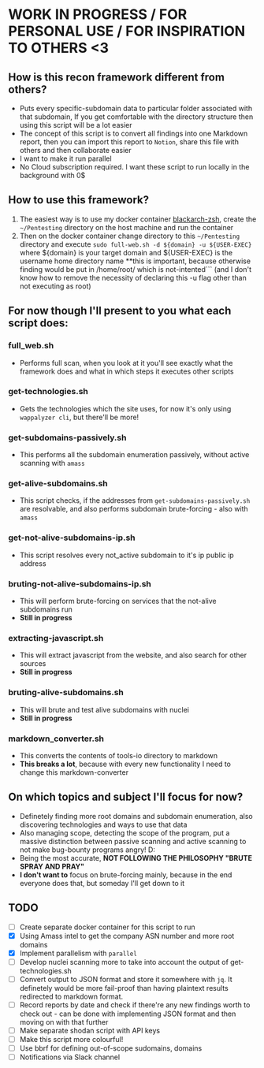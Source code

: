
# WORK IN PROGRESS / FOR PERSONAL USE / FOR INSPIRATION TO OTHERS <3

## How is this recon framework different from others?
- Puts every specific-subdomain data to particular folder associated with that subdomain, If you get comfortable with the directory structure then using this script will be a lot easier
- The concept of this script is to convert all findings into one Markdown report, then you can import this report to ```Notion```, share this file with others and then collaborate easier
- I want to make it run parallel
- No Cloud subscription required. I want these script to run locally in the background with 0$ 

## How to use this framework?
1. The easiest way is to use my docker container [blackarch-zsh](https://github.com/Cloufish/blackarch-zsh-container), create the ```~/Pentesting``` directory on the host machine and run the container
2. Then on the docker container change directory to this ```~/Pentesting``` directory and execute ```sudo full-web.sh -d ${domain} -u ${USER-EXEC}``` where ${domain} is your target domain and ${USER-EXEC} is the username home directory name **this is important, because otherwise finding would be put in /home/root/  which is not-intented``` (and I don't know how to remove the necessity of declaring this -u flag other than not executing as root)
## For now though I'll present to you what each script does:

### full_web.sh
- Performs full scan, when you look at it you'll see exactly what the framework does and what in which steps it executes other scripts
### get-technologies.sh
- Gets the technologies which the site uses, for now it's only using ```wappalyzer cli```, but there'll be more!
### get-subdomains-passively.sh
- This performs all the subdomain enumeration passively, without active scanning with ```amass```
### get-alive-subdomains.sh
- This script checks, if the addresses from ```get-subdomains-passively.sh``` are resolvable, and also performs subdomain brute-forcing - also with ```amass```
### get-not-alive-subdomains-ip.sh
- This script resolves every not_active subdomain to it's ip public ip address
### bruting-not-alive-subdomains-ip.sh
- This will perform brute-forcing on services that the not-alive subdomains run
- **Still in progress**
### extracting-javascript.sh
- This will extract javascript from the website, and also search for other sources
- **Still in progress**
### bruting-alive-subdomains.sh 
- This will brute and test alive subdomains with nuclei
- **Still in progress**
### markdown_converter.sh
- This converts the contents of tools-io directory to markdown 
- **This breaks a lot**, because with every new functionality I need to change this markdown-converter

## On which topics and subject I'll focus for now?
- Definetely finding more root domains and subdomain enumeration, also discovering technologies and ways to use that data
- Also managing scope, detecting the scope of the program, put a massive distinction between passive scanning and active scanning to not make bug-bounty programs angry! D:
- Being the most accurate, **NOT FOLLOWING THE PHILOSOPHY "BRUTE SPRAY AND PRAY"**
- **I don't want to** focus on brute-forcing mainly, because in the end everyone does that, but someday I'll get down to it
## TODO
- [ ] Create separate docker container for this script to run
- [x] Using Amass intel to get the company ASN number and more root domains
- [x] Implement parallelism with ```parallel```
- [ ] Develop nuclei scanning more to take into account the output of get-technologies.sh
- [ ] Convert output to JSON format and store it somewhere with ```jq```. It definetely would be more fail-proof than having plaintext results redirected to markdown format.
- [ ] Record reports by date and check if there're any new findings worth to check out - can be done with implementing JSON format and then moving on with that further
- [ ] Make separate shodan script with API keys
- [ ] Make this script more colourful!
- [ ] Use bbrf for defining out-of-scope sudomains, domains
- [ ] Notifications via Slack channel
